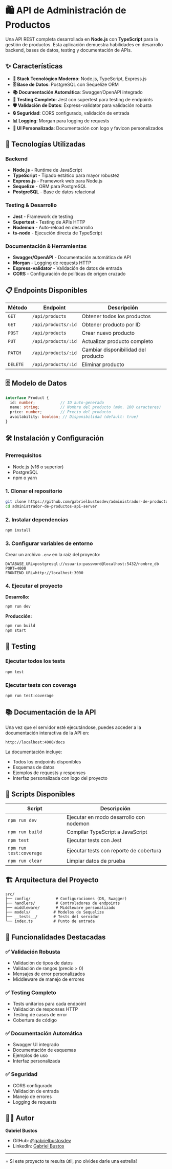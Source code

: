 # 🛍️ API de Administración de Productos

Una API REST completa desarrollada en **Node.js** con **TypeScript** para la gestión de productos. Esta aplicación demuestra habilidades en desarrollo backend, bases de datos, testing y documentación de APIs.

## ✨ Características

- **🔧 Stack Tecnológico Moderno**: Node.js, TypeScript, Express.js
- **🗄️ Base de Datos**: PostgreSQL con Sequelize ORM
- **📚 Documentación Automática**: Swagger/OpenAPI integrado
- **🧪 Testing Completo**: Jest con supertest para testing de endpoints
- **🛡️ Validación de Datos**: Express-validator para validación robusta
- **🔒 Seguridad**: CORS configurado, validación de entrada
- **📊 Logging**: Morgan para logging de requests
- **🎨 UI Personalizada**: Documentación con logo y favicon personalizados

## 🚀 Tecnologías Utilizadas

### Backend
- **Node.js** - Runtime de JavaScript
- **TypeScript** - Tipado estático para mayor robustez
- **Express.js** - Framework web para Node.js
- **Sequelize** - ORM para PostgreSQL
- **PostgreSQL** - Base de datos relacional

### Testing & Desarrollo
- **Jest** - Framework de testing
- **Supertest** - Testing de APIs HTTP
- **Nodemon** - Auto-reload en desarrollo
- **ts-node** - Ejecución directa de TypeScript

### Documentación & Herramientas
- **Swagger/OpenAPI** - Documentación automática de API
- **Morgan** - Logging de requests HTTP
- **Express-validator** - Validación de datos de entrada
- **CORS** - Configuración de políticas de origen cruzado

## 📋 Endpoints Disponibles

| Método | Endpoint | Descripción |
|--------|----------|-------------|
| `GET` | `/api/products` | Obtener todos los productos |
| `GET` | `/api/products/:id` | Obtener producto por ID |
| `POST` | `/api/products` | Crear nuevo producto |
| `PUT` | `/api/products/:id` | Actualizar producto completo |
| `PATCH` | `/api/products/:id` | Cambiar disponibilidad del producto |
| `DELETE` | `/api/products/:id` | Eliminar producto |

## 🗄️ Modelo de Datos

```typescript
interface Product {
  id: number;           // ID auto-generado
  name: string;         // Nombre del producto (máx. 100 caracteres)
  price: number;        // Precio del producto
  availability: boolean; // Disponibilidad (default: true)
}
```

## 🛠️ Instalación y Configuración

### Prerrequisitos
- Node.js (v16 o superior)
- PostgreSQL
- npm o yarn

### 1. Clonar el repositorio
```bash
git clone https://github.com/gabrielbustosdev/administrador-de-productos-api-server.git
cd administrador-de-productos-api-server
```

### 2. Instalar dependencias
```bash
npm install
```

### 3. Configurar variables de entorno
Crear un archivo `.env` en la raíz del proyecto:
```env
DATABASE_URL=postgresql://usuario:password@localhost:5432/nombre_db
PORT=4000
FRONTEND_URL=http://localhost:3000
```

### 4. Ejecutar el proyecto

**Desarrollo:**
```bash
npm run dev
```

**Producción:**
```bash
npm run build
npm start
```

## 🧪 Testing

### Ejecutar todos los tests
```bash
npm test
```

### Ejecutar tests con coverage
```bash
npm run test:coverage
```

## 📚 Documentación de la API

Una vez que el servidor esté ejecutándose, puedes acceder a la documentación interactiva de la API en:

```
http://localhost:4000/docs
```

La documentación incluye:
- Todos los endpoints disponibles
- Esquemas de datos
- Ejemplos de requests y responses
- Interfaz personalizada con logo del proyecto

## 🔧 Scripts Disponibles

| Script | Descripción |
|--------|-------------|
| `npm run dev` | Ejecutar en modo desarrollo con nodemon |
| `npm run build` | Compilar TypeScript a JavaScript |
| `npm test` | Ejecutar tests con Jest |
| `npm run test:coverage` | Ejecutar tests con reporte de cobertura |
| `npm run clear` | Limpiar datos de prueba |

## 🏗️ Arquitectura del Proyecto

```
src/
├── config/           # Configuraciones (DB, Swagger)
├── handlers/         # Controladores de endpoints
├── middleware/       # Middleware personalizado
├── models/          # Modelos de Sequelize
├── __tests__/       # Tests del servidor
└── index.ts         # Punto de entrada
```

## 🎯 Funcionalidades Destacadas

### ✅ Validación Robusta
- Validación de tipos de datos
- Validación de rangos (precio > 0)
- Mensajes de error personalizados
- Middleware de manejo de errores

### ✅ Testing Completo
- Tests unitarios para cada endpoint
- Validación de responses HTTP
- Testing de casos de error
- Cobertura de código

### ✅ Documentación Automática
- Swagger UI integrado
- Documentación de esquemas
- Ejemplos de uso
- Interfaz personalizada

### ✅ Seguridad
- CORS configurado
- Validación de entrada
- Manejo de errores
- Logging de requests


## 👨‍💻 Autor

**Gabriel Bustos**
- GitHub: [@gabrielbustosdev](https://github.com/gabrielbustosdev)
- LinkedIn: [Gabriel Bustos](https://www.linkedin.com/in/gabrielbustosdev)

---

⭐ Si este proyecto te resulta útil, ¡no olvides darle una estrella! 